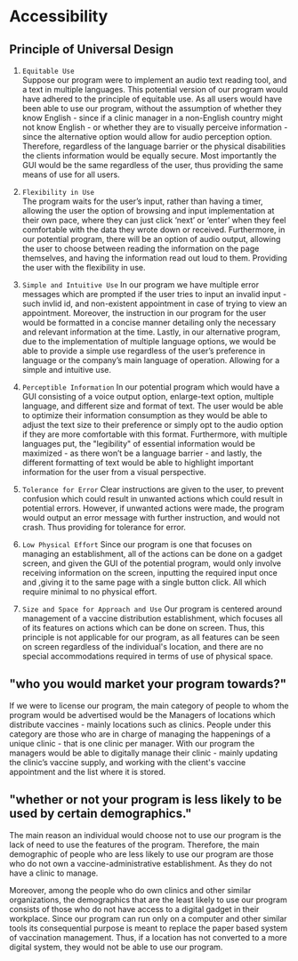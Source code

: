 # Accessibility

##  Principle of Universal Design

  1. `Equitable Use`  
Suppose our program were to implement an audio text reading tool, and a text in multiple languages. This potential version of our program would have adhered to the principle of equitable use. As all users would have been able to use our program, without the assumption of whether they know English - since if a clinic manager in a non-English country might not know English - or whether they are to visually perceive information - since the alternative option would allow for audio perception option. Therefore, regardless of the language barrier or the physical disabilities the clients information would be equally secure. Most importantly the GUI would be the same regardless of the user, thus providing the same means of use for all users.

  2. `Flexibility in Use`  
The program waits for the user’s input, rather than having a timer, allowing the user the option of browsing and input implementation at their own pace, where they can just click ‘next’ or ‘enter’ when they feel comfortable with the data they wrote down or received. Furthermore, in our potential program, there will be an option of audio output, allowing the user to choose between reading the information on the page themselves, and having the information read out loud to them. Providing the user with the flexibility in use.

  3. `Simple and Intuitive Use` 
In our program we have multiple error messages which are prompted if the user tries to input an invalid input - such invlid id, and non-existent appointment in case of trying to view an appointment. Moreover, the instruction in our program for the user would be formatted in a concise manner detailing only the necessary and relevant information at the time. Lastly, in our alternative program, due to the implementation of multiple language options, we would be able to provide a simple use regardless of the user’s preference in language or the company’s main language of operation. Allowing for a simple and intuitive use.

  4. `Perceptible Information` 
In our potential program which would have a GUI consisting of a voice output option, enlarge-text option, multiple language, and different size and format of text. The user would be able to optimize their information consumption as they would be able to adjust the text size to their preference or simply opt to the audio option if they are more comfortable with this format. Furthermore, with multiple languages put, the "legibility" of essential information would be maximized - as there won’t be a language barrier  - and lastly, the different formatting of text would be able to highlight important information for the user from a visual perspective.

  5. `Tolerance for Error` 
Clear instructions are given to the user, to prevent confusion which could result in unwanted actions which could result in potential errors. However, if unwanted actions were made, the program would output an error message with further instruction, and would not crash. Thus providing for tolerance for error.

  6. `Low Physical Effort` 
Since our program is one that focuses on managing an establishment, all of the actions can be done on a gadget screen, and given the GUI of the potential program, would only involve receiving information on the screen, inputting the required input once and ,giving it to the same page with a single button click. All which require minimal to no physical effort.

  7. `Size and Space for Approach and Use` 
Our program is centered around management of a vaccine distribution establishment, which focuses all of its features on actions which can be done on screen. Thus, this principle is not applicable for our program, as all features can be seen on screen regardless of the individual's location, and there are no special accommodations required in terms of use of physical space.


## "who you would market your program towards?"

If we were to license our program, the main category of people to whom the program would be advertised would be the Managers of locations which distribute vaccines - mainly locations such as clinics.  People under this category are those who are in charge of managing the happenings of a unique clinic - that is one clinic per manager. With our program the managers would be able to digitally manage their clinic - mainly updating the clinic’s vaccine supply, and working with the client's vaccine appointment and the list where it is stored.

## "whether or not your program is less likely to be used by certain demographics."

The main reason an individual would choose not to use our program is the lack of  need to use the features of the program. Therefore, the main demographic of people who are less likely to use our program are those who do not own a vaccine-administrative establishment. As they do not have a clinic to manage.

Moreover, among the people who do own clinics and other similar organizations, the demographics that are the least likely to use our program consists of those who do not have access to a digital gadget in their workplace. Since our program can run only on a computer and other similar tools its consequential purpose is meant to replace the paper based system of vaccination management. Thus, if a location has not converted to a more digital system, they would not be able to use our program.
